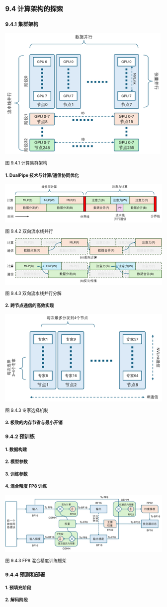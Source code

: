 
## 9.4 计算架构的探索


### 9.4.1 集群架构

<img src="./img/parallelism-5.png" width=500>

图 9.4.1 计算集群架构


#### 1. DualPipe 技术与计算/通信协同优化

<img src="./img/DualPipe.png" width=640>

图 9.4.2 双向流水线并行


<img src="./img/DualPipe2.png" width=640>

图 9.4.3 双向流水线并行分解

#### 2. 跨节点通信的高效实现


<img src="./img/IB_NVLink.png" width=600>

图 9.4.3 专家选择机制



#### 3. 极致的内存节省与最小开销

### 9.4.2 预训练

#### 1. 数据构建

#### 2. 模型参数

#### 3. 训练参数


#### 4. 混合精度 FP8 训练

<img src="./img/FP8_Training.png">

图 9.4.3 FP8 混合精度训练框架


### 9.4.4 预测和部署


#### 1. 预填充阶段

#### 2. 解码阶段

